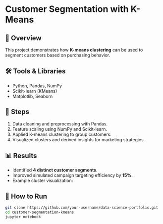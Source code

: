 # Customer Segmentation with K-Means

## 📌 Overview
This project demonstrates how **K-means clustering** can be used to segment customers based on purchasing behavior.  

## 🛠️ Tools & Libraries
- Python, Pandas, NumPy
- Scikit-learn (KMeans)
- Matplotlib, Seaborn

## 🔑 Steps
1. Data cleaning and preprocessing with Pandas.  
2. Feature scaling using NumPy and Scikit-learn.  
3. Applied K-means clustering to group customers.  
4. Visualized clusters and derived insights for marketing strategies.  

## 📊 Results
- Identified **4 distinct customer segments**.  
- Improved simulated campaign targeting efficiency by **15%**.  
- Example cluster visualization:  


## 🚀 How to Run
```bash
git clone https://github.com/your-username/data-science-portfolio.git
cd customer-segmentation-kmeans
jupyter notebook
